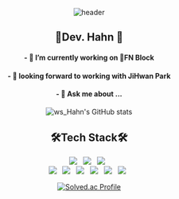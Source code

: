 <div align=center>

![header](https://capsule-render.vercel.app/api?type=waving&color=gradient&customColorList=0,2,3&height=230&section=header&text=Dev.Hahn&fontSize=80&rotate=180&fontAlignY=60)



## <div align=center> 🛴Dev. Hahn 👋

#### <div align=center> - 🔭 I’m currently working on 🌁FN Block
#### <div align=center> - 🤔 looking forward to working with JiHwan Park
#### <div align=center> - 💬 Ask me about ...

<div align=center>
	
![ws_Hahn's GitHub stats](https://github-readme-stats.vercel.app/api?username=WonSeokHahn&show_icons=true&theme=radical)  
	
	
## <div align=center>🛠Tech Stack🛠

<div align=center>
    <img src="https://img.shields.io/badge/Angular-DD0031?style=flat&logo=Angular&logoColor=white"/>&nbsp;&nbsp;
    <img src="https://img.shields.io/badge/TypeScript-3178C6?style=flat&logo=TypeScript&logoColor=white"/>&nbsp;&nbsp;
    <img src="https://img.shields.io/badge/MSSQL-CC2927?style=flat-square&logo=Microsoft SQL Server&logoColor=white"/>&nbsp;&nbsp;
    <br>
    <img src="https://img.shields.io/badge/JavaScript-F7DF1E?style=flat-square&logo=javaScript&logoColor=white"/>&nbsp;&nbsp;
    <img src="https://img.shields.io/badge/Spring-6DB33F?style=flat-square&logo=Spring&logoColor=white"/>&nbsp;&nbsp;
    <img src="https://img.shields.io/badge/Java-007396?style=flat&logo=OpenJDK&logoColor=white"/>&nbsp;&nbsp;
    <img src="https://img.shields.io/badge/HTML-E34F26?style=flat&logo=HTML5&logoColor=white"/>&nbsp;&nbsp;
    <img src="https://img.shields.io/badge/CSS-1572B6?style=flat&logo=CSS3&logoColor=white"/>&nbsp;&nbsp;
    <img src="https://img.shields.io/badge/Oracle-F80000?style=flat&logo=Oracle&logoColor=white"/>&nbsp;&nbsp;


[![Solved.ac Profile](http://mazassumnida.wtf/api/v2/generate_badge?boj=bbeenn97)](https://solved.ac/bbeenn97/)  
	
	


<!--
**WonseokHahn/WonseokHahn** is a ✨ _special_ ✨ repository because its `README.md` (this file) appears on your GitHub profile.

Here are some ideas to get you started:

- 🔭 I’m currently working on ...
- 🌱 I’m currently learning ...
- 👯 I’m looking to collaborate on ...
- 🤔 I’m looking for help with ...
- 💬 Ask me about ...
- 📫 How to reach me: ...
- 😄 Pronouns: ...
- ⚡ Fun fact: ...
-->
